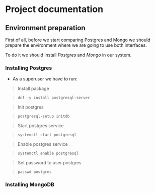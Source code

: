 # Project documentation


## Environment preparation

First of all, before we start comparing Postgres and Mongo we should prepare the environment where we are going to use both interfaces.

To do it we should install *Postgres* and *Mongo* in our system.

### Installing Postgres

- As a superuser we have to run:

> Install package

> `dnf -y install postgresql-server`

> Init postgres

> `postgresql-setup initdb`

> Start postgres service

> `systemctl start postgresql`

> Enable postgres service

> `systemctl enable postgresql`

> Set password to user postgres 

> `passwd postgres`


### Installing MongoDB

